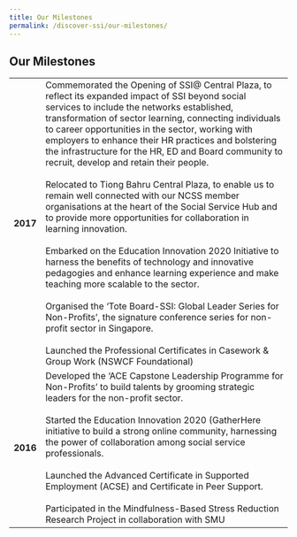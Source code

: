 ```yaml
---
title: Our Milestones
permalink: /discover-ssi/our-milestones/
---
```


## Our Milestones

|| |
|:-------:|:--------|
|**2017** |Commemorated the Opening of SSI@ Central Plaza, to reflect its expanded impact of SSI beyond social services to include the networks established, transformation of sector learning, connecting individuals to career opportunities in the sector, working with employers to enhance their HR practices and bolstering the infrastructure for the HR, ED and Board community to recruit, develop and retain their people.<br><br> Relocated to Tiong Bahru Central Plaza, to enable us to remain well connected with our NCSS member organisations at the heart of the Social Service Hub and to provide more opportunities for collaboration in learning innovation.<br><br> Embarked on the Education Innovation 2020 Initiative to harness the benefits of technology and innovative pedagogies and enhance learning experience and make teaching more scalable to the sector.<br><br>Organised the ‘Tote Board-SSI: Global Leader Series for Non-Profits’, the signature conference series for non-profit sector in Singapore.<br><br>Launched the Professional Certificates in Casework & Group Work (NSWCF Foundational)| 
|**2016** |Developed the ‘ACE Capstone Leadership Programme for Non-Profits’ to build talents by grooming strategic leaders for the non-profit sector.<br><br>Started the Education Innovation 2020 (GatherHere initiative to build a strong online community, harnessing the power of collaboration among social service professionals.<br><br>Launched the Advanced Certificate in Supported Employment (ACSE) and Certificate in Peer Support.<br><br> Participated in the Mindfulness-Based Stress Reduction Research Project in collaboration with SMU|

